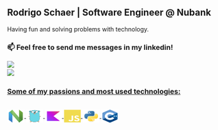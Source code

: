 ## Rodrigo Schaer | Software Engineer @ Nubank
 Having fun and solving problems with technology.

 ### 📫 Feel free to send me messages in my linkedin!
 
 <div> 
  <a href="https://www.linkedin.com/in/rodrigo-f-schaer" target="_blank"><img src="https://img.shields.io/badge/-LinkedIn-%230077B5?style=for-the-badge&logo=linkedin&logoColor=white" target="_blank"></a> 
</div>

 <div>
  <a href="https://www.linkedin.com/in/rodrigo-f-schaer/">
  <img height="180em" src="https://github-readme-stats.vercel.app/api/top-langs/?username=rodrigoschaer&layout=compact&langs_count=7&theme=prussian"/>
</div>

 ### Some of my passions and most used technologies:
<div style="display: inline_block"><br>
 <img align="center" alt="NVim icon" height="30" width="40" src="https://raw.githubusercontent.com/devicons/devicon/master/icons/neovim/neovim-original.svg">
 <img align="center" alt="Go icon" height="30" width="40" src="https://raw.githubusercontent.com/devicons/devicon/master/icons/go/go-original.svg">
 <img align="center" alt="Kotlin icon" height="30" width="40" src="https://raw.githubusercontent.com/devicons/devicon/master/icons/kotlin/kotlin-original.svg">
 <img align="center" alt="Js icon" height="30" width="40" src="https://raw.githubusercontent.com/devicons/devicon/master/icons/javascript/javascript-plain.svg">
 <img align="center" alt="Python icon" height="30" width="40" src="https://raw.githubusercontent.com/devicons/devicon/master/icons/python/python-original.svg">
 <img align="center" alt="C++ icon" height="30" width="40" src="https://raw.githubusercontent.com/devicons/devicon/master/icons/cplusplus/cplusplus-original.svg">
</div>
